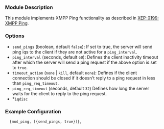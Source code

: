 ### Module Description

This module implements XMPP Ping functionality as described in [XEP-0199: XMPP Ping](http://www.xmpp.org/extensions/xep-0199.html).


### Options

* `send_pings` (boolean, default `false`): If set to true, the server will send ping iqs to the client if they are not active for a `ping_interval`.
* `ping_interval` (seconds, default `60`): Defines the client inactivity timeout after which the server will send a ping request if the above option is set to `true`.
* `timeout_action` (`none` | `kill`, default `none`): Defines if the client connection should be closed if it doesn't reply to a ping request in less than `ping_req_timeout`.
* `ping_req_timeout` (seconds, default `32`) Defines how long the server waits for the client to reply to the ping request.
* *`iqdisc`

### Example Configuration

```
  {mod_ping, [{send_pings, true}]},
```
